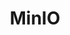 ---
draft: false
title: MinIO
content:
  id: minio
  name: MinIO
  logo: /images/development/dev-ops/minio/logo.png
  website: https://min.io/
  iframe_website: /website-iframe/development/dev-ops/minio
  dashboardImage: /images/development/dev-ops/minio/screenshot-1.jpg
  short_description: MinIO is a leader in hybrid cloud and multi-cloud object storage.
  description: MinIO supports the widest range of use cases across the largest number of environments. Cloud native since inception, its software-defined suite runs seamlessly in the public cloud, private cloud and at the edge. With industry-leading performance and scalability, MinIO can deliver a range of use cases from AI/ML, analytics, backup/restore and modern web and mobile apps.
  features:
    - title: Hybrid and multi-cloud
      description: MinIO is a natural fit for enterprises looking for a consistent, performant and scalable object store for their hybrid cloud strategies. Kubernetes-native by design, S3 compatible from inception, MinIO has more than 7.7m instances running in AWS, Azure and GCP – more than the rest of the private cloud combined. When added to millions of private cloud instances and extensive edge deployments, MinIO is the hybrid cloud leader.
    - title: Cloud-native from the start
      description: MinIO, built from scratch in recent years, is native to the technologies and architectures that define the cloud, including containerization, orchestration with Kubernetes, microservices and multi-tenancy. No other object store is more Kubernetes-friendly.
    - title: High-performance object storage
      description: MinIO is the world's fastest object storage server. With read/write speeds of 183 GB/s and 171 GB/s on standard hardware, object storage can operate as the primary storage tier for a diverse set of workloads, including Spark, Presto, TensorFlow and H2O.ai, as well as a replacement for Hadoop HDFS.
    - title: Built on the principles of web scale
      description: MinIO leverages the hard-won knowledge of web scalers to bring a simple scaling model to object storage. Scaling starts with a single cluster that can be federated with other MinIO clusters to create a global namespace, spanning multiple datacenters if needed. It is one of the reasons that more than half the Fortune 500 run MinIO.
  screenshots:
    - /images/development/dev-ops/minio/screenshot-1.jpg
    - /images/development/dev-ops/minio/screenshot-2.jpg
---